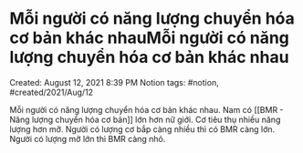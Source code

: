 ---
---

# Mỗi người có năng lượng chuyển hóa cơ bản khác nhauMỗi người có năng lượng chuyển hóa cơ bản khác nhau

Created: August 12, 2021 8:39 PM
Notion tags: #notion, #created/2021/Aug/12

Mỗi người có năng lượng chuyển hóa cơ bản khác nhau. Nam có [[BMR - Năng lượng chuyển hóa cơ bản]] lớn hơn nữ giới. Cơ tiêu thụ nhiều năng lượng hơn mỡ. Người có lượng cơ bắp càng nhiều thì có BMR càng lớn. Người có lượng mỡ lớn thì BMR càng nhỏ.